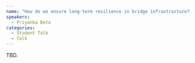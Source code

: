 ```yaml
---
name: "How do we ensure long-term resilience in bridge infrastructure?: Learnings and Recommendations"
speakers:
  - Priyanka Beta
categories:
  - Student Talk
  - Talk
---
```


TBD.
